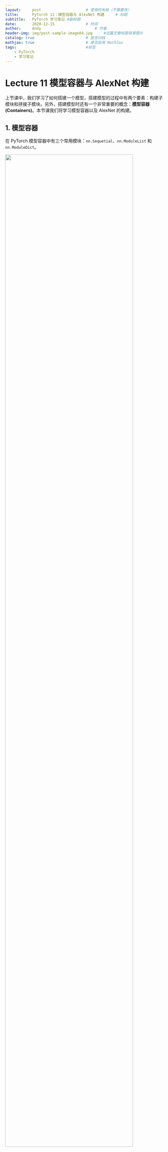 ```yaml
---
layout:     post   				    # 使用的布局（不需要改）
title:      PyTorch 11：模型容器与 AlexNet 构建 	# 标题 
subtitle:   PyTorch 学习笔记 #副标题
date:       2020-12-15				# 时间
author:     Andy 						# 作者
header-img: img/post-sample-image04.jpg 	#这篇文章标题背景图片
catalog: true 						# 是否归档
mathjax: true                       # 是否启用 MathJax
tags:								#标签
    - PyTorch
    - 学习笔记
---
```


# Lecture 11 模型容器与 AlexNet 构建

上节课中，我们学习了如何搭建一个模型，搭建模型的过程中有两个要素：构建子模块和拼接子模块。另外，搭建模型时还有一个非常重要的概念：**模型容器 (Containers)**。本节课我们将学习模型容器以及 AlexNet 的构建。

## 1. 模型容器

在 PyTorch 模型容器中有三个常用模块：`nn.Sequetial`、`nn.ModuleList` 和 `nn.ModuleDict`。

<img src="http://andy-blog.oss-cn-beijing.aliyuncs.com/blog/2020-12-14-WX20201214-145059%402x.png" width="90%">

#### `nn.Sequential`

`nn.Sequential` 是 `nn.Module` 的容器，用于 **按顺序** 包装一组网络层。

<img src="http://andy-blog.oss-cn-beijing.aliyuncs.com/blog/2020-12-14-WX20201214-145913%402x.png" width="90%">

`nn.Sequential` 将一组网络层按顺序包装为一个整体，可以视为模型的一个子模块。在传统的机器学习中有一个步骤被称为特征工程：我们需要人为地设计特征，并将特征输入到分类器当中进行分类。在深度学习时代，特征工程这一概念已经被弱化，尤其是在卷积神经网络中，我们不需要人为设计图像特征，相反，我们可以让卷积神经网络去自动学习特征，并在最后加上几个全连接层用于输出分类结果。在早期的神经网络当中，用于分类的分类器是由全连接构成的，所以在深度学习时代，通常也习惯以全连接层为界限，将网络模型划分为特征提取模块和分类模块。对一个大的模型进行划分可以方便按照模块进行管理：例如在上面的 LeNet 模型中，我们可以将多个卷积层和池化层包装为一个特征提取器，并且将后面的几个全连接层包装为一个分类器，最后再将这两个模块包装为一个完整的 LeNet 神经网络。在 PyTorch 中，我们可以使用 `nn.Sequential` 完成这些包装过程。

**代码示例**：

```python
class LeNetSequential(nn.Module):
    def __init__(self, classes):
        super(LeNetSequential, self).__init__()

        self.features = nn.Sequential(
            nn.Conv2d(3, 6, 5),
            nn.ReLU(),
            nn.MaxPool2d(kernel_size=2, stride=2),
            nn.Conv2d(6, 16, 5),
            nn.ReLU(),
            nn.MaxPool2d(kernel_size=2, stride=2),)

        self.classifier = nn.Sequential(
            nn.Linear(16*5*5, 120),
            nn.ReLU(),
            nn.Linear(120, 84),
            nn.ReLU(),
            nn.Linear(84, classes),)

    def forward(self, x):
        x = self.features(x)
        x = x.view(x.size()[0], -1)
        x = self.classifier(x)
        return x


class LeNetSequentialOrderDict(nn.Module):
    def __init__(self, classes):
        super(LeNetSequentialOrderDict, self).__init__()

        self.features = nn.Sequential(OrderedDict({
            'conv1': nn.Conv2d(3, 6, 5),
            'relu1': nn.ReLU(inplace=True),
            'pool1': nn.MaxPool2d(kernel_size=2, stride=2),

            'conv2': nn.Conv2d(6, 16, 5),
            'relu2': nn.ReLU(inplace=True),
            'pool2': nn.MaxPool2d(kernel_size=2, stride=2),
        }))

        self.classifier = nn.Sequential(OrderedDict({
            'fc1': nn.Linear(16*5*5, 120),
            'relu3': nn.ReLU(),

            'fc2': nn.Linear(120, 84),
            'relu4': nn.ReLU(inplace=True),

            'fc3': nn.Linear(84, classes),
        }))

    def forward(self, x):
        x = self.features(x)
        x = x.view(x.size()[0], -1)
        x = self.classifier(x)
        return x


net = LeNetSequential(classes=2)
net = LeNetSequentialOrderDict(classes=2)
fake_img = torch.randn((4, 3, 32, 32), dtype=torch.float32)
output = net(fake_img)
print(net)
print(output)
```

**`nn.Sequential` 的两个特性**：

* **顺序性**：各网络层之间严格按照顺序构建。
* **自带 `forward()`**：自带的 `forward` 里，通过 `for` 循环依次执行前向传播运算。

#### `nn.ModuleList`

`nn.ModuleList` 是 `nn.Module` 的容器，用于包装一组网络层，以 **迭代** 方式调用网络层。

**主要方法**：

* `append()`：在 `ModuleList` 后面 **添加** 网络层。
* `extend()`：**拼接** 两个 `ModuleList`。
* `insert()`：指定在 `ModuleList` 中位置 **插入** 网络层。

**代码示例**：

```python
class ModuleList(nn.Module):
    def __init__(self):
        super(ModuleList, self).__init__()
        # 构建 20 个全连接层
        self.linears = nn.ModuleList([nn.Linear(10, 10) for i in range(20)])

    def forward(self, x):
        for i, linear in enumerate(self.linears):
            x = linear(x)
        return x


net = ModuleList()
print(net)
fake_data = torch.ones((10, 10))
output = net(fake_data)
print(output)
```

#### `nn.ModuleDict`

`nn.ModuleDict` 是 `nn.Module` 的容器，用于包装一组网络层，以 **索引** 方式调用网络层。

**主要方法**：

* `clear()`：清空 `ModuleDict`。
* `items()`：返回可迭代的键值对 (key - value pairs)。
* `keys()`：返回字典的键 (key)。
* `values()`：返回字典的值 (value)。
* `pop()`：返回一对键值，并从字典中删除。

**代码示例**：

```python
class ModuleDict(nn.Module):
    def __init__(self):
        super(ModuleDict, self).__init__()
        self.choices = nn.ModuleDict({
            'conv': nn.Conv2d(10, 10, 3),
            'pool': nn.MaxPool2d(3)
        })

        self.activations = nn.ModuleDict({
            'relu': nn.ReLU(),
            'prelu': nn.PReLU()
        })

    def forward(self, x, choice, act):
        x = self.choices[choice](x)
        x = self.activations[act](x)
        return x


net = ModuleDict()
fake_img = torch.randn((4, 10, 32, 32))
output = net(fake_img, 'conv', 'relu')
print(output)
```

#### 容器总结

* `nn.Sequential`：**顺序性**，各网络层之间严格按顺序执行，常用于 block 构建。
* `nn.ModuleList`：**迭代性**，常用于大量重复网络层构建，通过 `for` 循环实现重复构建。
* `nn.ModuleDict`：**索引性**，常用于可选择的网络层。

## 2. AlexNet 构建

**AlexNet**：2012 年以高出第二名 10 多个百分点的准确率获得 ImageNet 分类任务冠军，开创了卷积神经网络的新时代。

**AlexNet 特点如下**：

1. **采用 ReLU**：替换饱和激活函数 (例如：Sigmoid)，减轻梯度消失。
2. **采用 LRN (Local Response Normalization)**：对数据归一化，减轻梯度消失。
3. **Dropout**：提高全连接层的鲁棒性，增加网络的泛化能力。
4. **Data Augmentation**：TenCrop，色彩修改。

**参考文献**：*[ImageNet Classification with Deep Convolutional Neural Networks](http://www.cs.toronto.edu/~hinton/absps/imagenet.pdf)*

<img src="http://andy-blog.oss-cn-beijing.aliyuncs.com/blog/2020-12-14-WX20201214-163131%402x.png" width="90%">

AlexNet 采用了卷积、池化、卷积、池化的堆叠方式来提取数据特征，后面再接上三个全连接层进行分类。这里，我们可以应用 `nn.Sequential` 中的概念，将前面的卷积池化部分包装成一个 features 模块，将后面的全连接部分包装成一个 classifier 模块，从而将一个复杂网络分解成一个特征提取模块和一个分类模块。

PyTorch 在 `torchvision.models` 中内置了 AlexNet 的实现：

```python
class AlexNet(nn.Module):

    def __init__(self, num_classes=1000):
        super(AlexNet, self).__init__()
        self.features = nn.Sequential(
            nn.Conv2d(3, 64, kernel_size=11, stride=4, padding=2),
            nn.ReLU(inplace=True),
            nn.MaxPool2d(kernel_size=3, stride=2),
            nn.Conv2d(64, 192, kernel_size=5, padding=2),
            nn.ReLU(inplace=True),
            nn.MaxPool2d(kernel_size=3, stride=2),
            nn.Conv2d(192, 384, kernel_size=3, padding=1),
            nn.ReLU(inplace=True),
            nn.Conv2d(384, 256, kernel_size=3, padding=1),
            nn.ReLU(inplace=True),
            nn.Conv2d(256, 256, kernel_size=3, padding=1),
            nn.ReLU(inplace=True),
            nn.MaxPool2d(kernel_size=3, stride=2),
        )
        self.avgpool = nn.AdaptiveAvgPool2d((6, 6))
        self.classifier = nn.Sequential(
            nn.Dropout(),
            nn.Linear(256 * 6 * 6, 4096),
            nn.ReLU(inplace=True),
            nn.Dropout(),
            nn.Linear(4096, 4096),
            nn.ReLU(inplace=True),
            nn.Linear(4096, num_classes),
        )

    def forward(self, x):
        x = self.features(x)
        x = self.avgpool(x)
        x = torch.flatten(x, 1)
        x = self.classifier(x)
        return x
```

**代码示例**：

```python
alexnet = torchvision.models.AlexNet()
```

## 3. 总结

本节课中，我们学习了 3 种不同的模型容器：`Sequential`、`ModuleList`、`ModuleDict`，以及 AlexNet 的搭建。下节课中，我们将学习 `nn` 中网络层的具体使用。

下节内容：nn 网络层：卷积层
